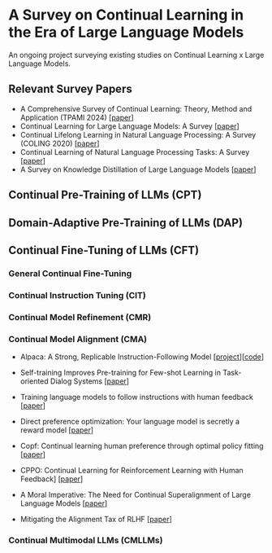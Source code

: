 # A Survey on Continual Learning in the Era of Large Language Models
An ongoing project surveying existing studies on Continual Learning x Large Language Models.

## Relevant Survey Papers
- A Comprehensive Survey of Continual Learning: Theory, Method and Application (TPAMI 2024) [[paper](https://arxiv.org/abs/2302.00487)]
- Continual Learning for Large Language Models: A Survey [[paper](https://arxiv.org/abs/2402.01364)]
- Continual Lifelong Learning in Natural Language Processing: A Survey (COLING 2020) [[paper](https://arxiv.org/abs/2012.09823)]
- Continual Learning of Natural Language Processing Tasks: A Survey [[paper](https://arxiv.org/abs/2211.12701)]
- A Survey on Knowledge Distillation of Large Language Models [[paper](https://arxiv.org/abs/2402.13116)]


## Continual Pre-Training of LLMs (CPT)


## Domain-Adaptive Pre-Training of LLMs (DAP)


## Continual Fine-Tuning of LLMs (CFT)

### General Continual Fine-Tuning

### Continual Instruction Tuning (CIT)

### Continual Model Refinement (CMR)

### Continual Model Alignment (CMA)

- Alpaca: A Strong, Replicable Instruction-Following Model [[project](https://crfm.stanford.edu/2023/03/13/alpaca.html)][[code](https://github.com/tatsu-lab/stanford_alpaca)]

- Self-training Improves Pre-training for Few-shot Learning in Task-oriented Dialog Systems [[paper](https://arxiv.org/pdf/2108.12589.pdf)]

- Training language models to follow instructions with human feedback [[paper](https://proceedings.neurips.cc/paper_files/paper/2022/file/b1efde53be364a73914f58805a001731-Paper-Conference.pdf)]

- Direct preference optimization: Your language model is secretly a reward model [[paper](https://proceedings.neurips.cc/paper_files/paper/2023/file/a85b405ed65c6477a4fe8302b5e06ce7-Paper-Conference.pdf)]

- Copf: Continual learning human preference through optimal policy fitting [[paper](https://arxiv.org/pdf/2310.15694)]

- CPPO: Continual Learning for Reinforcement Learning with Human Feedback] [[paper](https://openreview.net/pdf?id=86zAUE80pP)]

- A Moral Imperative: The Need for Continual Superalignment of Large Language Models [[paper](https://arxiv.org/pdf/2403.14683)]

- Mitigating the Alignment Tax of RLHF [[paper](https://arxiv.org/abs/2309.06256)]

### Continual Multimodal LLMs (CMLLMs)
